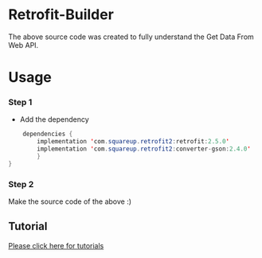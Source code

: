 # Retrofit-Builder
The above source code was created to fully understand the Get Data From Web API.

# Usage

### Step 1 
- Add the dependency
```java
  	dependencies {
        implementation 'com.squareup.retrofit2:retrofit:2.5.0'
        implementation 'com.squareup.retrofit2:converter-gson:2.4.0'
        }
}
```

### Step 2 
 Make the source code of the above :)


## Tutorial 
[Please click here for tutorials ](http://phoenixdevs.ir/%d8%a2%d9%85%d9%88%d8%b2%d8%b4-%d8%a7%d8%b3%d8%aa%d9%81%d8%a7%d8%af%d9%87-%d8%a7%d8%b2-retrofit-%d8%af%d8%b1-%d8%a7%d9%86%d8%af%d8%b1%d9%88%db%8c%d8%af/)
